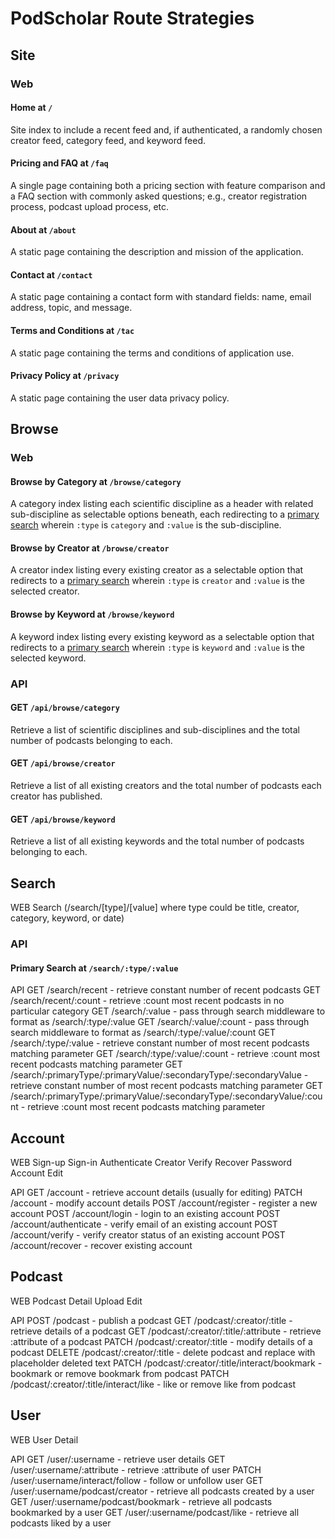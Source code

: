 # PodScholar Route Strategies

## Site

### Web

#### Home at `/`

Site index to include a recent feed and, if authenticated, a randomly chosen creator feed, category feed, and keyword
feed.

#### Pricing and FAQ at `/faq`

A single page containing both a pricing section with feature comparison and a FAQ section with commonly asked questions; 
e.g., creator registration process, podcast upload process, etc.

#### About at `/about`

A static page containing the description and mission of the application.

#### Contact at `/contact`

A static page containing a contact form with standard fields: name, email address, topic, and message.

#### Terms and Conditions at `/tac`

A static page containing the terms and conditions of application use.

#### Privacy Policy at `/privacy`

A static page containing the user data privacy policy.

## Browse

### Web

#### Browse by Category at `/browse/category`

A category index listing each scientific discipline as a header with related sub-discipline as selectable options 
beneath, each redirecting to a [primary search](#primary-search-at-searchtypevalue) wherein `:type` is `category` and
`:value` is the sub-discipline.

#### Browse by Creator at `/browse/creator`

A creator index listing every existing creator as a selectable option that redirects to a
[primary search](#primary-search-at-searchtypevalue) wherein `:type` is `creator` and `:value` is the selected creator.

#### Browse by Keyword at `/browse/keyword`

A keyword index listing every existing keyword as a selectable option that redirects to a 
[primary search](#primary-search-at-searchtypevalue) wherein `:type` is `keyword` and `:value` is the selected keyword.

### API

#### GET `/api/browse/category`

Retrieve a list of scientific disciplines and sub-disciplines and the total number of podcasts belonging to each.

#### GET `/api/browse/creator`

Retrieve a list of all existing creators and the total number of podcasts each creator has published.

#### GET `/api/browse/keyword`

Retrieve a list of all existing keywords and the total number of podcasts belonging to each.

## Search

WEB 
Search (/search/[type]/[value] where type could be title, creator, category, keyword, or date)

### API

#### Primary Search at `/search/:type/:value`

API
GET /search/recent - retrieve constant number of recent podcasts
GET /search/recent/:count - retrieve :count most recent podcasts in no particular category
GET /search/:value - pass through search middleware to format as /search/:type/:value
GET /search/:value/:count - pass through search middleware to format as /search/:type/:value/:count
GET /search/:type/:value - retrieve constant number of most recent podcasts matching parameter
GET /search/:type/:value/:count - retrieve :count most recent podcasts matching parameter
GET /search/:primaryType/:primaryValue/:secondaryType/:secondaryValue - retrieve constant number of most recent podcasts matching parameter
GET /search/:primaryType/:primaryValue/:secondaryType/:secondaryValue/:count - retrieve :count most recent podcasts matching parameter

## Account

WEB
Sign-up
Sign-in
Authenticate
Creator Verify
Recover Password
Account Edit

API
GET /account - retrieve account details (usually for editing)
PATCH /account - modify account details
POST /account/register - register a new account
POST /account/login - login to an existing account
POST /account/authenticate - verify email of an existing account
POST /account/verify - verify creator status of an existing account
POST /account/recover - recover existing account

## Podcast

WEB
Podcast Detail
Upload
Edit

API
POST /podcast - publish a podcast
GET /podcast/:creator/:title - retrieve details of a podcast
GET /podcast/:creator/:title/:attribute - retrieve :attribute of a podcast
PATCH /podcast/:creator/:title - modify details of a podcast
DELETE /podcast/:creator/:title - delete podcast and replace with placeholder deleted text
PATCH /podcast/:creator/:title/interact/bookmark - bookmark or remove bookmark from podcast
PATCH /podcast/:creator/:title/interact/like - like or remove like from podcast

## User

WEB
User Detail

API
GET /user/:username -  retrieve user details
GET /user/:username/:attribute - retrieve :attribute of user
PATCH /user/:username/interact/follow - follow or unfollow user
GET /user/:username/podcast/creator - retrieve all podcasts created by a user
GET /user/:username/podcast/bookmark - retrieve all podcasts bookmarked by a user
GET /user/:username/podcast/like - retrieve all podcasts liked by a user